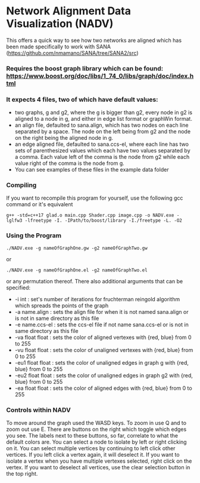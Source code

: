 # Network Alignment Data Visualization (NADV)

This offers a quick way to see how two networks are aligned which has been made specifically to work with SANA (https://github.com/nmamano/SANA/tree/SANA2/src)
### Requires the boost graph library which can be found: https://www.boost.org/doc/libs/1_74_0/libs/graph/doc/index.html
### It expects 4 files, two of which have default values:
* two graphs, g and g2, where the g is bigger than g2, every node in g2 is aligned to a node in g, and either in edge list format or graphWin format.
* an align file, defaulted to sana.align, which has two nodes on each line separated by a space. The node on the left being from g2 and the node on the right being the aligned node in g.
* an edge aligned file, defaulted to sana.ccs-el, where each line has two sets of parenthesized values which each have two values separated by a comma. Each value left of the comma is the node from g2 while each value right of the comma is the node from g.
* You can see examples of these files in the example data folder

### Compiling
If you want to recompile this program for yourself, use the following gcc command or it's equivalent
```
g++ -std=c++17 glad.o main.cpp Shader.cpp image.cpp -o NADV.exe -lglfw3 -lfreetype -I. -IPath/to/boost/library -I./freetype -L. -O2
```

### Using the Program
```
./NADV.exe -g nameOfGraphOne.gw -g2 nameOfGraphTwo.gw
```
or
```
./NADV.exe -g nameOfGraphOne.el -g2 nameOfGraphTwo.el
```
or any permutation thereof.
There also additional arguments that can be specified:
* -i int : set's number of iterations for fruchterman reingold algorithm which spreads the points of the graph
* -a name.align : sets the align file for when it is not named sana.align or is not in same directory as this file
* -e name.ccs-el : sets the ccs-el file if not name sana.ccs-el or is not in same directory as this file
* -va float float : sets the color of aligned vertexes with {red, blue} from 0 to 255
* -vu float float : sets the color of unaligned vertexes with {red, blue} from 0 to 255
* -eu1 float float : sets the color of unaligned edges in graph g with {red, blue} from 0 to 255
* -eu2 float float : sets the color of unaligned edges in graph g2 with {red, blue} from 0 to 255
* -ea float float : sets the color of aligned edges with {red, blue} from 0 to 255

### Controls within NADV
To move around the graph used the WASD keys. To zoom in use Q and to zoom out use E. There are buttons on the right which toggle which edges you see. The labels next to these buttons, so far, correlate to what the default colors are. You can select a node to isolate by left or right clicking on it. You can select multiple vertices by continuing to left click other vertices. If you left click a vertex again, it will deselect it. If you want to isolate a vertex when you have multiple vertexes selected, right click on the vertex. If you want to deselect all vertices, use the clear selection button in the top right.
